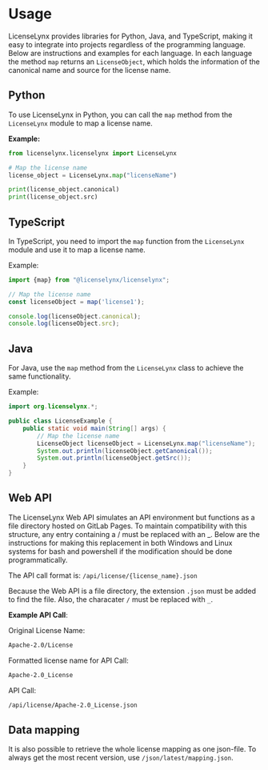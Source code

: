 # Usage

LicenseLynx provides libraries for Python, Java, and TypeScript, making it easy to integrate into projects regardless of the programming language.
Below are instructions and examples for each language.
In each language the method `map` returns an `LicenseObject`, which holds the information of the canonical name and source for the license name.

## Python

To use LicenseLynx in Python, you can call the `map` method from the `LicenseLynx` module to map a license name.

**Example:**

```python
from licenselynx.licenselynx import LicenseLynx

# Map the license name
license_object = LicenseLynx.map("licenseName")

print(license_object.canonical)
print(license_object.src)
```

## TypeScript

In TypeScript, you need to import the `map` function from the `LicenseLynx` module and use it to map a license name.

Example:

```typescript
import {map} from "@licenselynx/licenselynx";

// Map the license name
const licenseObject = map('license1');

console.log(licenseObject.canonical);
console.log(licenseObject.src);
```

## Java

For Java, use the `map` method from the `LicenseLynx` class to achieve the same functionality.

Example:

```java
import org.licenselynx.*;

public class LicenseExample {
    public static void main(String[] args) {
        // Map the license name
        LicenseObject licenseObject = LicenseLynx.map("licenseName");
        System.out.println(licenseObject.getCanonical());
        System.out.println(licenseObject.getSrc());
    }
}
```

## Web API

The LicenseLynx Web API simulates an API environment but functions as a file directory hosted on GitLab Pages.
To maintain compatibility with this structure, any entry containing a / must be replaced with an _.
Below are the instructions for making this replacement in both Windows and Linux systems for bash and powershell if the modification should be done programmatically.

The API call format is: `/api/license/{license_name}.json`

Because the Web API is a file directory, the extension `.json` must be added to find the file. Also, the characater ``/`` must be replaced with ``_``.

**Example API Call**:

Original License Name:

```bash
Apache-2.0/License
```

Formatted license name for API Call:

```bash
Apache-2.0_License
```

API Call:

```bash
/api/license/Apache-2.0_License.json
```

## Data mapping

It is also possible to retrieve the whole license mapping as one json-file.
To always get the most recent version, use `/json/latest/mapping.json`.
